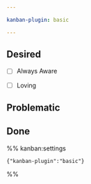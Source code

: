 ```yaml
---

kanban-plugin: basic

---
```


## Desired

- [ ] Always Aware
- [ ] Loving


## Problematic



## Done





%% kanban:settings
```
{"kanban-plugin":"basic"}
```
%%